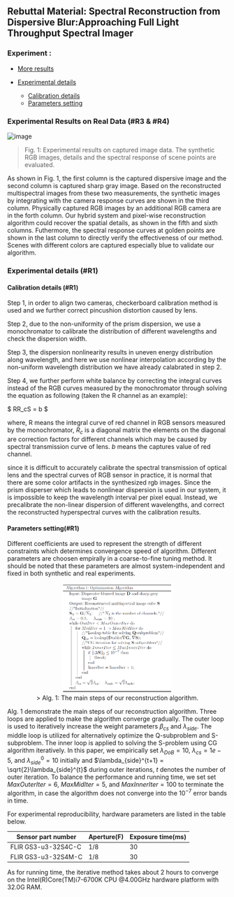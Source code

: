 ## Rebuttal Material: Spectral Reconstruction from Dispersive Blur:Approaching Full Light Throughput Spectral Imager

### Experiment :

* [More results](#res)
* [Experimental details](#para)
   
    * [Calibration details](#calib)
    * [Parameters setting](#parameters)


### <span id="res">Experimental Results on Real Data (#R3 & #R4)</span>

![image](https://github.com/fjdksfj/fjdksfj.github.io/blob/master/more_res.png)

> Fig. 1: Experimental results on captured image data. The synthetic RGB images, details and the spectral response of scene points are evaluated.

As shown in Fig. 1, the first column is the  captured dispersive image and the second column is captured sharp gray image. Based on the reconstructed multispectral images from these two measurements, the synthetic images by integrating with the camera response curves are shown in the third column. Physically captured RGB images by an additional RGB camera are in the forth column. Our hybrid system and pixel-wise reconstruction algorithm could recover the spatial details, as shown in the fifth and sixth columns. Futhermore, the spectral response curves  at golden points are shown in the last column to directly verify the effectiveness of our method. 
Scenes with different colors are captured especially blue to validate our algorithm.

### <span id="para">Experimental details (#R1)</span>
#### <span id="calib">Calibration details (#R1)</span>

Step 1, in order to align two cameras, checkerboard calibration method is used and we further correct pincushion distortion caused by lens. 

Step 2, due to the non-uniformity of the prism dispersion, we use a monochromator to calibrate the distribution of different wavelengths and check the dispersion width.

Step 3, the dispersion nonlinearity results in uneven energy distribution along wavelength, and here we use nonlinear interpolation according by the non-uniform wavelength distribution we have already calabrated in step 2.

Step 4, we further perform white balance by correcting the integral curves instead of the RGB curves measured by the monochromator through solving the equation as following (taken the R channel as an example):

$ RR_cS = b $

where, R means the integral curve of red channel in RGB sensors measured by the monochromator, $R_c$ is a diagonal matrix the elements on the diagonal are correction factors for different channels which may be caused by spectral transmission curve of lens. $b$ means the captures value of red channel. 

since it is difficult to accurately calibrate the spectral transmission of optical lens and the spectral curves of RGB sensor in practice, it is normal that there are some color artifacts in the synthesized rgb images.
Since the prism disperser which leads to nonlinear dispersion is used in our system, it is impossible to keep the wavelength interval
per pixel equal. Instead, we precalibrate the non-linear dispersion of different wavelengths, and correct the reconstructed hyperspectral curves with the calibration results.  

#### <span id="parameters">Parameters setting(#R1)</span>

Different coefficients are used to represent the strength of different constraints which determines convergence speed of algorithm.
Different parameters are choosen empirally in a coarse-to-fine tuning method.
It should be noted that these parameters are almost system-independent and fixed in both synthetic and real experiments. 

<div align="center">
<img src="https://github.com/fjdksfj/fjdksfj.github.io/blob/master/alg.jpg"  height="50%" width="50%">
</div>
<div align="center">
 > Alg. 1: The main steps of our reconstruction algorithm.
</div>

Alg. 1 demonstrate the main steps of our reconstruction algorithm. Three loops are applied to make the algorithm converge gradually. The outer loop is used to iteratively increase the weight parameters $\beta_{cs}$ and $\lambda_{side}$. The middle loop is utilized for alternatively optimize the Q-subproblem and S-subproblem. The inner loop is applied to solving the S-problem using CG algorithm iteratively.  In this paper, we empirically set $\lambda_{DoB} = 10$, $\lambda_{cs} = 1e-5$, and $\lambda_{side}^0 = 10$ initially and $\lambda_{side}^{t+1} = \sqrt{2}\lambda_{side}^{t}$ during outer iterations, $t$ denotes the number of outer iteration.
To balance the performance and running time, we set set $MaxOuterIter = 6$, $MaxMidIter = 5$, and $MaxInnerIter = 100$ to terminate the algorithm, in case the algorithm does not converge into the $10^{-7}$ error bands in time.




For experimental reproducibility, hardware parameters are listed in the table below.

|  Sensor part number    | Aperture(F) |Exposure time(ms)|
| -------------------    | -------| ------------|
| FLIR GS3-u3-32S4C-C    |    1/8 | 30        |
| FLIR GS3-u3-32S4M-C    |    1/8 | 30        |


As for running time, the iterative method takes about 2 hours to converge on the Intel(R)Core(TM)i7-6700K CPU @4.00GHz hardware platform with 32.0G RAM.
